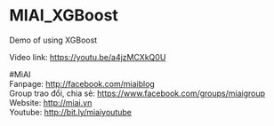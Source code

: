 # MIAI_XGBoost
Demo of using XGBoost


Video link:  https://youtu.be/a4jzMCXkQ0U

#MìAI <br>
Fanpage: http://facebook.com/miaiblog<br>
Group trao đổi, chia sẻ: https://www.facebook.com/groups/miaigroup<br>
Website: http://miai.vn<br>
Youtube: http://bit.ly/miaiyoutube<br>
